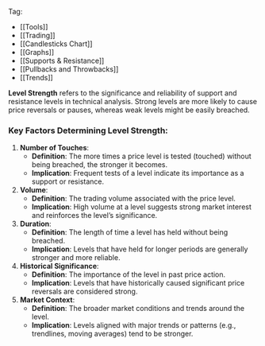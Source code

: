 Tag: 
- [[Tools]]
- [[Trading]]
- [[Candlesticks Chart]]
- [[Graphs]]
- [[Supports & Resistance]]
- [[Pullbacks and Throwbacks]]
- [[Trends]]

**Level Strength** refers to the significance and reliability of support and resistance levels in technical analysis. Strong levels are more likely to cause price reversals or pauses, whereas weak levels might be easily breached.

### Key Factors Determining Level Strength:

1. **Number of Touches**:
    - **Definition**: The more times a price level is tested (touched) without being breached, the stronger it becomes.
    - **Implication**: Frequent tests of a level indicate its importance as a support or resistance.
2. **Volume**:
    - **Definition**: The trading volume associated with the price level.
    - **Implication**: High volume at a level suggests strong market interest and reinforces the level’s significance.
3. **Duration**:
    - **Definition**: The length of time a level has held without being breached.
    - **Implication**: Levels that have held for longer periods are generally stronger and more reliable.
4. **Historical Significance**:
    - **Definition**: The importance of the level in past price action.
    - **Implication**: Levels that have historically caused significant price reversals are considered strong.
5. **Market Context**:
    - **Definition**: The broader market conditions and trends around the level.
    - **Implication**: Levels aligned with major trends or patterns (e.g., trendlines, moving averages) tend to be stronger.